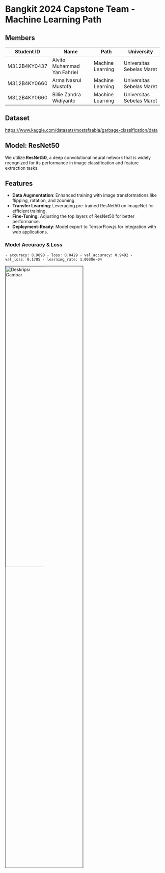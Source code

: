 # Bangkit 2024 Capstone Team - Machine Learning Path

## Members
| **Student ID**   | **Name**                         | **Path**           | **University**                 |
|-------------------|----------------------------------|--------------------|---------------------------------|
| M312B4KY0437      | Alvito Muhammad Yan Fahriel     | Machine Learning  | Universitas Sebelas Maret      |
| M312B4KY0660      | Arma Nasrul Mustofa             | Machine Learning  | Universitas Sebelas Maret      |
| M312B4KY0660      | Billie Zandra Widiyanto         | Machine Learning  | Universitas Sebelas Maret      |

## Dataset
https://www.kaggle.com/datasets/mostafaabla/garbage-classification/data

## Model: ResNet50
We utilize **ResNet50**, a deep convolutional neural network that is widely recognized for its performance in image classification and feature extraction tasks. 

## Features
- **Data Augmentation**: Enhanced training with image transformations like flipping, rotation, and zooming.
- **Transfer Learning**: Leveraging pre-trained ResNet50 on ImageNet for efficient training.
- **Fine-Tuning**: Adjusting the top layers of ResNet50 for better performance.
- **Deployment-Ready**: Model export to TensorFlow.js for integration with web applications.

### Model Accuracy & Loss
<code>- accuracy: 0.9898 - loss: 0.0429 - val_accuracy: 0.9492 - val_loss: 0.1785 - learning_rate: 1.0000e-04</code>
<p align="left">
  <img src="[Result/Grafik.png](https://github.com/capstonec242ps168/Machine-Learning-Model/blob/70670891211d48b3ed65d98e59ed91ec49060e13/Result/Grafik.png)" alt="Deskripsi Gambar" style="width:50%; border: 1px solid black;">
</p>
